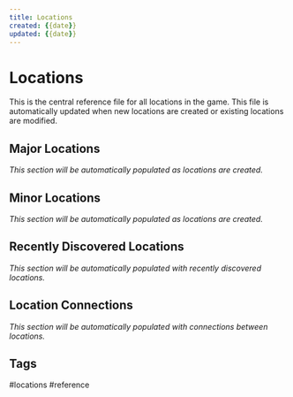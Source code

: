 ```yaml
---
title: Locations
created: {{date}}
updated: {{date}}
---
```


# Locations

This is the central reference file for all locations in the game. This file is automatically updated when new locations are created or existing locations are modified.

## Major Locations

*This section will be automatically populated as locations are created.*

## Minor Locations

*This section will be automatically populated as locations are created.*

## Recently Discovered Locations

*This section will be automatically populated with recently discovered locations.*

## Location Connections

*This section will be automatically populated with connections between locations.*

## Tags
#locations #reference